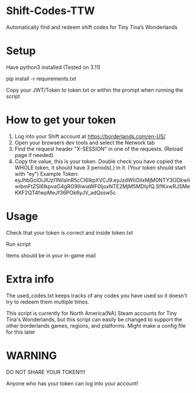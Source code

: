 # Shift-Codes-TTW
Automatically find and redeem shift codes for Tiny Tina’s Wonderlands

# Setup
Have python3 installed (Tested on 3.11)

pip install -r requirements.txt

Copy your JWT/Token to token.txt or within the prompt when running the script

# How to get your token
1. Log into your Shift account at https://borderlands.com/en-US/
2. Open your browsers dev tools and select the Network tab
3. Find the request header "X-SESSION" in one of the requests. (Reload page if needed)
4. Copy the value, this is your token. Double check you have copied the WHOLE token, it should have 3 periods(.) in it. (Your token should start with "ey")
Example Token: eyJhbGciOiJIUzI1NiIsInR5cCI6IkpXVCJ9.eyJzdWIiOiIxMjM0NTY3ODkwIiwibmFtZSI6IkpvaG4gRG9lIiwiaWF0IjoxNTE2MjM5MDIyfQ.SflKxwRJSMeKKF2QT4fwpMeJf36POk6yJV_adQssw5c

# Usage
Check that your token is correct and inside token.txt

Run script

Items should be in your in-game mail

# Extra info
The used_codes.txt keeps tracks of any codes you have used so it doesn't try to redeem them multiple times. 

This script is currently for North America(NA) Steam accounts for Tiny Tina's Wonderlands, but this script can easily be changed to support the other borderlands games,
regions, and platforms. Might make a config file for this later

# WARNING
DO NOT SHARE YOUR TOKEN!!!!

Anyone who has your token can log into your account!
